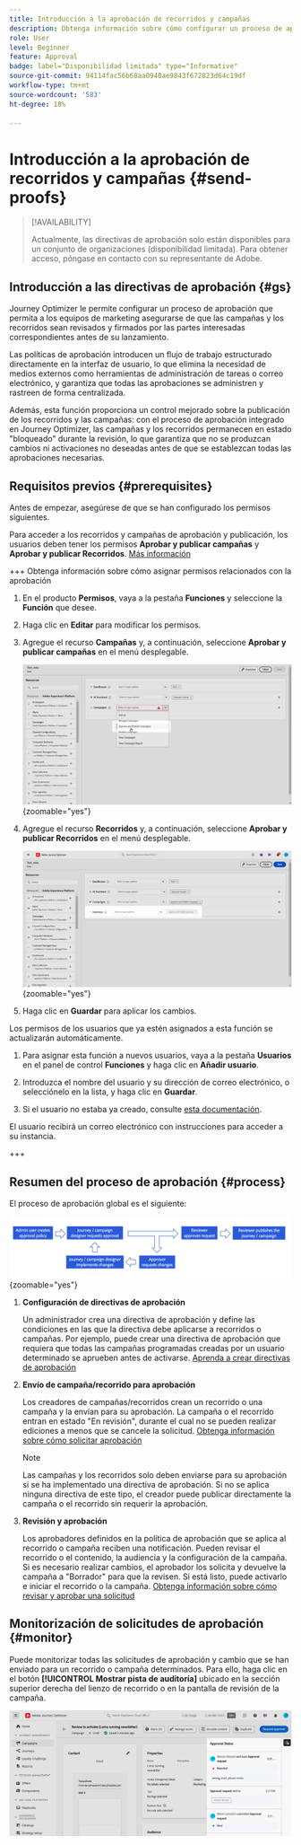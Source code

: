 ```yaml
---
title: Introducción a la aprobación de recorridos y campañas
description: Obtenga información sobre cómo configurar un proceso de aprobación para sus recorridos y campañas.
role: User
level: Beginner
feature: Approval
badge: label="Disponibilidad limitada" type="Informative"
source-git-commit: 94114fac56b68aa0940ae9843f672823d64c19df
workflow-type: tm+mt
source-wordcount: '583'
ht-degree: 18%

---
```



# Introducción a la aprobación de recorridos y campañas {#send-proofs}

>[!AVAILABILITY]
>
> Actualmente, las directivas de aprobación solo están disponibles para un conjunto de organizaciones (disponibilidad limitada). Para obtener acceso, póngase en contacto con su representante de Adobe.

## Introducción a las directivas de aprobación {#gs}

Journey Optimizer le permite configurar un proceso de aprobación que permita a los equipos de marketing asegurarse de que las campañas y los recorridos sean revisados y firmados por las partes interesadas correspondientes antes de su lanzamiento.

Las políticas de aprobación introducen un flujo de trabajo estructurado directamente en la interfaz de usuario, lo que elimina la necesidad de medios externos como herramientas de administración de tareas o correo electrónico, y garantiza que todas las aprobaciones se administren y rastreen de forma centralizada.

Además, esta función proporciona un control mejorado sobre la publicación de los recorridos y las campañas: con el proceso de aprobación integrado en Journey Optimizer, las campañas y los recorridos permanecen en estado &quot;bloqueado&quot; durante la revisión, lo que garantiza que no se produzcan cambios ni activaciones no deseadas antes de que se establezcan todas las aprobaciones necesarias.

## Requisitos previos {#prerequisites}

Antes de empezar, asegúrese de que se han configurado los permisos siguientes.

Para acceder a los recorridos y campañas de aprobación y publicación, los usuarios deben tener los permisos **Aprobar y publicar campañas** y **Aprobar y publicar Recorridos**. [Más información](../administration/permissions.md)

+++  Obtenga información sobre cómo asignar permisos relacionados con la aprobación

1. En el producto **Permisos**, vaya a la pestaña **Funciones** y seleccione la **Función** que desee.

1. Haga clic en **Editar** para modificar los permisos.

1. Agregue el recurso **Campañas** y, a continuación, seleccione **Aprobar y publicar campañas** en el menú desplegable.

   ![](assets/permissions_approval.png){zoomable="yes"}

1. Agregue el recurso **Recorridos** y, a continuación, seleccione **Aprobar y publicar Recorridos** en el menú desplegable.

   ![](assets/permissions_approval_2.png){zoomable="yes"}

1. Haga clic en **Guardar** para aplicar los cambios.

Los permisos de los usuarios que ya estén asignados a esta función se actualizarán automáticamente.

1. Para asignar esta función a nuevos usuarios, vaya a la pestaña **Usuarios** en el panel de control **Funciones** y haga clic en **Añadir usuario**.

1. Introduzca el nombre del usuario y su dirección de correo electrónico, o selecciónelo en la lista, y haga clic en **Guardar**.

1. Si el usuario no estaba ya creado, consulte [esta documentación](https://experienceleague.adobe.com/es/docs/experience-platform/access-control/abac/permissions-ui/users).

El usuario recibirá un correo electrónico con instrucciones para acceder a su instancia.

+++

## Resumen del proceso de aprobación {#process}

El proceso de aprobación global es el siguiente:

![](assets/approval-process.png){zoomable="yes"}

1. **Configuración de directivas de aprobación**

   Un administrador crea una directiva de aprobación y define las condiciones en las que la directiva debe aplicarse a recorridos o campañas. Por ejemplo, puede crear una directiva de aprobación que requiera que todas las campañas programadas creadas por un usuario determinado se aprueben antes de activarse. [Aprenda a crear directivas de aprobación](approval-policies.md)

1. **Envío de campaña/recorrido para aprobación**

   Los creadores de campañas/recorridos crean un recorrido o una campaña y la envían para su aprobación. La campaña o el recorrido entran en estado &quot;En revisión&quot;, durante el cual no se pueden realizar ediciones a menos que se cancele la solicitud. [Obtenga información sobre cómo solicitar aprobación](request-approval.md)

   >[!NOTE]
   >
   >Las campañas y los recorridos solo deben enviarse para su aprobación si se ha implementado una directiva de aprobación. Si no se aplica ninguna directiva de este tipo, el creador puede publicar directamente la campaña o el recorrido sin requerir la aprobación.

1. **Revisión y aprobación**

   Los aprobadores definidos en la política de aprobación que se aplica al recorrido o campaña reciben una notificación. Pueden revisar el recorrido o el contenido, la audiencia y la configuración de la campaña. Si es necesario realizar cambios, el aprobador los solicita y devuelve la campaña a &quot;Borrador&quot; para que la revisen. Si está listo, puede activarlo e iniciar el recorrido o la campaña. [Obtenga información sobre cómo revisar y aprobar una solicitud](review-approve-request.md)

## Monitorización de solicitudes de aprobación {#monitor}

Puede monitorizar todas las solicitudes de aprobación y cambio que se han enviado para un recorrido o campaña determinados. Para ello, haga clic en el botón **[!UICONTROL Mostrar pista de auditoría]** ubicado en la sección superior derecha del lienzo de recorrido o en la pantalla de revisión de la campaña.

![](assets/monitor-requests.png)
